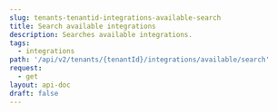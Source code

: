 ```yaml
---
slug: tenants-tenantid-integrations-available-search
title: Search available integrations
description: Searches available integrations.
tags:
  - integrations
path: '/api/v2/tenants/{tenantId}/integrations/available/search'
request:
  - get
layout: api-doc
draft: false
---
```

